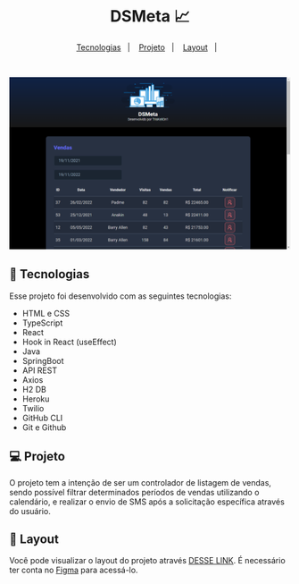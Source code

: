 <h1 align="center"> DSMeta &#x1F4C8; </h1>

<p align="center">
  <a href="#-tecnologias">Tecnologias</a>&nbsp;&nbsp;&nbsp;|&nbsp;&nbsp;&nbsp;
  <a href="#-projeto">Projeto</a>&nbsp;&nbsp;&nbsp;|&nbsp;&nbsp;&nbsp;
  <a href="#-layout">Layout</a>&nbsp;&nbsp;&nbsp;|&nbsp;&nbsp;&nbsp;
</p>

<br>
 <p align="center">
  <img alt="Controle de vendas" src=".github/preview.png">
</p>

## 🚀 Tecnologias

Esse projeto foi desenvolvido com as seguintes tecnologias:

- HTML e CSS
- TypeScript
- React
- Hook in React (useEffect)
- Java
- SpringBoot
- API REST
- Axios
- H2 DB
- Heroku
- Twilio
- GitHub CLI
- Git e Github

## 💻 Projeto

O projeto tem a intenção de ser um controlador de listagem de vendas, sendo possível filtrar determinados períodos de vendas utilizando o calendário, e realizar o envio de SMS após a solicitação específica através do usuário.

## 🔖 Layout

Você pode visualizar o layout do projeto através [DESSE LINK](<https://www.figma.com/file/Yu2RHFmirHQ4BIVZM2XxY6/DSMeta2?node-id=0%3A1&t=ECibTMBI5lb0lham-0>). É necessário ter conta no [Figma](https://figma.com) para acessá-lo.




